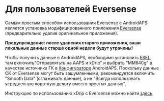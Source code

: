 # Для пользователей Eversense

Самым простым способом использования Eversense с AndroidAPS является установка модифицированного приложения [Eversense](https://cr4ck3d3v3r53n53.club/) (предварительно удалив оригинальное приложения).

**Предупреждение: после удаления старого приложения, ваши локальные данные старше одной недели будут утрачены!**

Чтобы получить данные в AndroidAPS, необходимо установить [ESEL](https://github.com/BernhardRo/Esel/releases), там включить"Отправлятьть на AAPS и xDrip" и выбрать "MM640g" в качестве источника ГК в [Конфигураторе](../Configuration/Config-Builder.md) AndroidAPS. Поскольку данные СК от Eversense могут быть зашумленными, рекомендуется включить "Smooth Data" (сглаживать данные), а не "Всегда использовать усредненную короткую дельту вместо простых данных".

Инструкцию по использованию xDrip с Eversense можно найти [здесь](https://github.com/BernhardRo/Esel/tree/master/apk).
